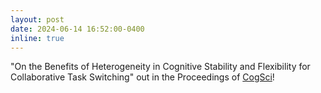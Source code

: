 ```yaml
---
layout: post
date: 2024-06-14 16:52:00-0400
inline: true
---
```


"On the Benefits of Heterogeneity in Cognitive Stability and Flexibility for Collaborative Task Switching" out in the Proceedings of [CogSci](https://escholarship.org/uc/item/6b47b61g)!
